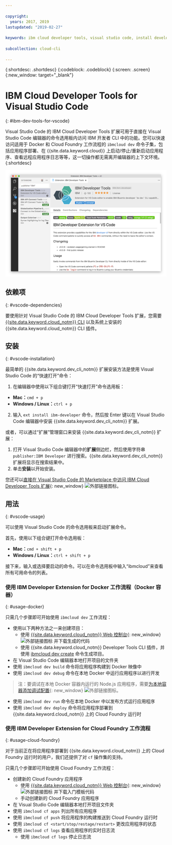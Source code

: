 ```yaml
---

copyright:
  years: 2017, 2019
lastupdated: "2019-02-27"

keywords: ibm cloud developer tools, visual studio code, install developer tools, developer extension, vscode cli, vscode plugin, cloud foundry vscode

subcollection: cloud-cli

---
```


{:shortdesc: .shortdesc}
{:codeblock: .codeblock}
{:screen: .screen}
{:new_window: target="_blank"}

# IBM Cloud Developer Tools for Visual Studio Code
{: #ibm-dev-tools-for-vscode}

Visual Studio Code 的 IBM Cloud Developer Tools 扩展可用于直接在 Visual Studio Code 编辑器的命令选用板内访问 IBM 开发者 CLI 中的功能。您可以快速访问适用于 Docker 和 Cloud Foundry 工作流程的 `ibmcloud dev` 命令子集，包括应用程序部署、在 {{site.data.keyword.cloud}} 上启动/停止/重新启动应用程序、查看远程应用程序日志等等，这一切操作都无需离开编辑器的上下文环境。
{:shortdesc}

![IBM Developer Tools 扩展下载屏幕的截屏。](vscode.png "Visual Studio Code 中的扩展下载屏幕")

## 依赖项
{: #vscode-dependencies}

要使用针对 Visual Studio Code 的 IBM Cloud Developer Tools 扩展，您需要 [{{site.data.keyword.cloud_notm}} CLI](/docs/cli?topic=cloud-cli-ibmcloud-cli#ibmcloud-cli) 以及系统上安装的 {{site.data.keyword.cloud_notm}} CLI 插件。

## 安装
{: #vscode-installation}

最简单的 {{site.data.keyword.dev_cli_notm}} 扩展安装方法是使用 Visual Studio Code 的“快速打开”命令：

1. 在编辑器中使用以下组合键打开“快速打开”命令选用板：

  * **Mac：**`cmd + p`
  * **Windows / Linux：**`ctrl + p`

2. 输入 `ext install ibm-developer` 命令，然后按 Enter 键以在 Visual Studio Code 编辑器中安装 {{site.data.keyword.dev_cli_notm}} 扩展。

或者，可以通过“扩展”管理窗口来安装 {{site.data.keyword.dev_cli_notm}} 扩展：

1. 打开 Visual Studio Code 编辑器中的**扩展**侧边栏，然后使用字符串 `publisher:IBM Developer` 进行搜索。{{site.data.keyword.dev_cli_notm}} 扩展将显示在搜索结果中。  
2. 单击**安装**以开始安装。

您还可以[直接在 Visual Studio Code 的 Marketplace 中访问 IBM Cloud Developer Tools 扩展](https://marketplace.visualstudio.com/items?itemName=IBM.ibm-developer){: new_window} ![外部链接图标](../../icons/launch-glyph.svg "外部链接图标")。

## 用法
{: #vscode-usage}

可以使用 Visual Studio Code 的命令选用板来启动扩展命令。

首先，使用以下组合键打开命令选用板：

* **Mac：**`cmd + shift + p`
* **Windows / Linux：**`ctrl + shift + p`

接下来，输入或选择要启动的命令。可以在命令选用板中输入“ibmcloud”来查看所有可用命令的列表。

### 使用 IBM Developer Extension for Docker 工作流程（Docker 容器）
{: #usage-docker}

只需几个步骤即可开始使用 `ibmcloud dev` 工作流程：
* 使用以下两种方法之一来创建项目：
  * 使用 [{{site.data.keyword.cloud_notm}} Web 控制台](https://{DomainName}/developer/appservice/starter-kits){: new_window} ![外部链接图标](../../icons/launch-glyph.svg "外部链接图标") 并下载生成的代码
  * 使用 {{site.data.keyword.cloud_notm}} Developer Tools CLI 插件，并使用 [ibmcloud dev create](/docs/cli/idt?topic=cloud-cli-idt-cli#create) 命令生成项目。
* 在 Visual Studio Code 编辑器本地打开项目的文件夹
* 使用 `ibmcloud dev build` 命令将应用程序构建到 Docker 映像中
* 使用 `ibmcloud dev debug` 命令在本地 Docker 中运行应用程序以进行开发
> 注：要调试在本地 Docker 容器内运行的 Node.js 应用程序，需要[为本地容器添加调试配置](https://github.com/IBM-Bluemix/ibm-developer-extension-vscode#debugging-nodejs-apps-within-the-local-docker-container){: new_window} ![外部链接图标](../../icons/launch-glyph.svg "外部链接图标")。
* 使用 `ibmcloud dev run` 命令在本地 Docker 中以发布方式运行应用程序
* 使用 `ibmcloud dev deploy` 命令将应用程序部署到 {{site.data.keyword.cloud_notm}} 上的 Cloud Foundry 运行时

### 使用 IBM Developer Extension for Cloud Foundry 工作流程
{: #usage-cloud-foundry}

对于当前正在将应用程序部署到 {{site.data.keyword.cloud_notm}} 上的 Cloud Foundry 运行时的用户，我们还提供了对 `cf` 操作集的支持。

只需几个步骤即可开始使用 Cloud Foundry 工作流程：
* 创建新的 Cloud Foundry 应用程序
  * 使用 [{{site.data.keyword.cloud_notm}} Web 控制台](https://{DomainName}/developer/appservice/starter-kits){: new_window} ![外部链接图标](../../icons/launch-glyph.svg "外部链接图标") 并下载入门模板代码
  * 手动创建新的 Cloud Foundry 应用程序
* 在 Visual Studio Code 编辑器本地打开项目文件夹
* 使用 `ibmcloud cf apps` 列出所有应用程序
* 使用 `ibmcloud cf push` 将应用程序的构建推送到 Cloud Foundry 运行时
* 使用 `ibmcloud cf <start/stop/restage/restart>` 更改应用程序的状态
* 使用 `ibmcloud cf logs` 查看应用程序的实时日志流
  * 使用 `ibmcloud cf logs` 停止日志流
